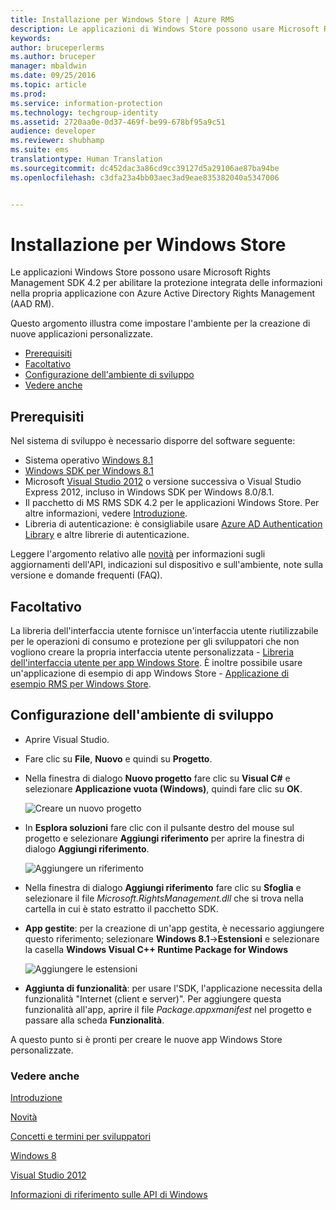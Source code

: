 ```yaml
---
title: Installazione per Windows Store | Azure RMS
description: Le applicazioni di Windows Store possono usare Microsoft Rights Management SDK 4.2 per abilitare la protezione integrata delle informazioni nell&quot;applicazione.
keywords: 
author: bruceperlerms
ms.author: bruceper
manager: mbaldwin
ms.date: 09/25/2016
ms.topic: article
ms.prod: 
ms.service: information-protection
ms.technology: techgroup-identity
ms.assetid: 2720aa0e-0d37-469f-be99-678bf95a9c51
audience: developer
ms.reviewer: shubhamp
ms.suite: ems
translationtype: Human Translation
ms.sourcegitcommit: dc452dac3a86cd9cc39127d5a29106ae87ba94be
ms.openlocfilehash: c3dfa23a4bb03aec3ad9eae835382040a5347006


---
```


# <a name="windows-store-setup"></a>Installazione per Windows Store

Le applicazioni Windows Store possono usare Microsoft Rights Management SDK 4.2 per abilitare la protezione integrata delle informazioni nella propria applicazione con Azure Active Directory Rights Management (AAD RM).

Questo argomento illustra come impostare l'ambiente per la creazione di nuove applicazioni personalizzate.

-   [Prerequisiti](#prerequisites)
-   [Facoltativo](#optional)
-   [Configurazione dell'ambiente di sviluppo](#configuring-your-development-environment)
-   [Vedere anche](#see-also)

## <a name="prerequisites"></a>Prerequisiti


Nel sistema di sviluppo è necessario disporre del software seguente:

-   Sistema operativo [Windows 8.1](http://windows.microsoft.com/en-US/windows-8/meet)
-   [Windows SDK per Windows 8.1](https://msdn.microsoft.com/windows/desktop/bg162891.aspx)
-   Microsoft [Visual Studio 2012](http://www.microsoft.com/visualstudio/eng/products/visual-studio-overview) o versione successiva o Visual Studio Express 2012, incluso in Windows SDK per Windows 8.0/8.1.
-   Il pacchetto di MS RMS SDK 4.2 per le applicazioni Windows Store. Per altre informazioni, vedere [Introduzione](get-started.md).
-   Libreria di autenticazione: è consigliabile usare [Azure AD Authentication Library](https://msdn.microsoft.com/en-us/library/jj573266.aspx) e altre librerie di autenticazione.

Leggere l'argomento relativo alle [novità](release-notes.md) per informazioni sugli aggiornamenti dell'API, indicazioni sul dispositivo e sull'ambiente, note sulla versione e domande frequenti (FAQ).

## <a name="optional"></a>Facoltativo

La libreria dell'interfaccia utente fornisce un'interfaccia utente riutilizzabile per le operazioni di consumo e protezione per gli sviluppatori che non vogliono creare la propria interfaccia utente personalizzata - [Libreria dell'interfaccia utente per app Windows Store](https://github.com/AzureAD/rms-sdk-ui-for-windowsstore). È inoltre possibile usare un'applicazione di esempio di app Windows Store - [Applicazione di esempio RMS per Windows Store](https://github.com/AzureADSamples/rms-samples-for-windowsstore).

## <a name="configuring-your-development-environment"></a>Configurazione dell'ambiente di sviluppo


-   Aprire Visual Studio.
-   Fare clic su **File**, **Nuovo** e quindi su **Progetto**.
-   Nella finestra di dialogo **Nuovo progetto** fare clic su **Visual C\#** e selezionare **Applicazione vuota (Windows)**, quindi fare clic su **OK**.

    ![Creare un nuovo progetto](../media/winrtsetup-newproj.png)

-   In **Esplora soluzioni** fare clic con il pulsante destro del mouse sul progetto e selezionare **Aggiungi riferimento** per aprire la finestra di dialogo **Aggiungi riferimento**.

    ![Aggiungere un riferimento](../media/winrtsetup-addref.png)

-   Nella finestra di dialogo **Aggiungi riferimento** fare clic su **Sfoglia** e selezionare il file *Microsoft.RightsManagement.dll* che si trova nella cartella in cui è stato estratto il pacchetto SDK.
-   **App gestite**: per la creazione di un'app gestita, è necessario aggiungere questo riferimento; selezionare **Windows 8.1**-&gt;**Estensioni** e selezionare la casella **Windows Visual C++ Runtime Package for Windows**

    ![Aggiungere le estensioni](../media/winrtsetup-refmngr.png)

-   **Aggiunta di funzionalità**: per usare l'SDK, l'applicazione necessita della funzionalità "Internet (client e server)". Per aggiungere questa funzionalità all'app, aprire il file *Package.appxmanifest* nel progetto e passare alla scheda **Funzionalità**.

A questo punto si è pronti per creare le nuove app Windows Store personalizzate.

### <a name="see-also"></a>Vedere anche

[Introduzione](get-started.md)

[Novità](release-notes.md)

[Concetti e termini per sviluppatori](core-concepts.md)

[Windows 8](http://windows.microsoft.com/en-US/windows-8/meet)

[Visual Studio 2012](http://www.microsoft.com/visualstudio/eng/products/visual-studio-overview)

[Informazioni di riferimento sulle API di Windows](https://msdn.microsoft.com/library/dn891914.aspx)



<!--HONumber=Nov16_HO1-->


